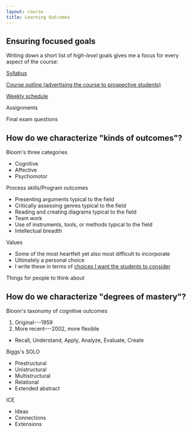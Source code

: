 ```yaml
---
layout: course
title: Learning Outcomes
---
```

## Ensuring focused goals

Writing down a short list of _high-level_ goals gives me a focus for every aspect of the course:

[Syllabus](http://sfu-innovation.github.io/474-14-1/outcomes.html)

[Course outline (advertising the course to prospective students)](https://portal.cs.sfu.ca/portal/outlines/1141-CMPT-474-D100/)

[Weekly schedule](http://sfu-innovation.github.io/474-14-1/schedule.html)

Assignments

Final exam questions

## How do we characterize "kinds of outcomes"?

Bloom's three categories

- Cognitive
- Affective
- Psychomotor

Process skills/Program outcomes

- Presenting arguments typical to the field
- Critically assessing genres typical to the field
- Reading and creating diagrams typical to the field
- Team work
- Use of instruments, tools, or methods typical to the field
- Intellectual breadth

Values

- Some of the most heartfelt yet also most difficult to incorporate
- Ultimately a personal choice
- I write these in terms of [choices I want the students to consider](http://www.cs.sfu.ca/CourseCentral/363/ted/363-11-1/outcomes.html)

Things for people to think about

## How do we characterize "degrees of mastery"?

Bloom's taxonomy of cognitive outcomes

1. Original---1959
2. More recent---2002, more flexible
 - Recall, Understand, Apply, Analyze, Evaluate, Create

Biggs's SOLO

- Prestructural
- Unistructural
- Multistructural
- Relational
- Extended abstract

ICE

- Ideas
- Connections
- Extensions
